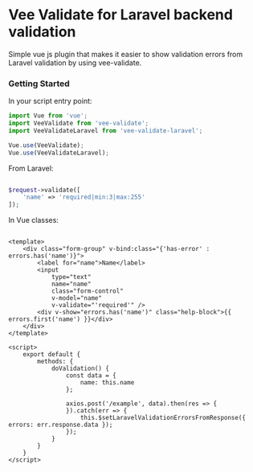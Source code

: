 # Vee Validate for Laravel backend validation
Simple vue js plugin that makes it easier to show validation errors from Laravel validation by using vee-validate.

### Getting Started

In your script entry point:

```javascript
import Vue from 'vue';
import VeeValidate from 'vee-validate';
import VeeValidateLaravel from 'vee-validate-laravel';

Vue.use(VeeValidate);
Vue.use(VeeValidateLaravel);

```

From Laravel:

```php

$request->validate([
    'name' => 'required|min:3|max:255'
]);


```


In Vue classes:


```vue

<template>
    <div class="form-group" v-bind:class="{'has-error' : errors.has('name')}">
        <label for="name">Name</label>
        <input 
            type="text" 
            name="name"
            class="form-control"
            v-model="name"
            v-validate="'required'" />
        <div v-show="errors.has('name')" class="help-block">{{ errors.first('name') }}</div>
    </div>
</template>

<script>
    export default {
        methods: {
            doValidation() {
                const data = {
                    name: this.name
                };
            
                axios.post('/example', data).then(res => {
                }).catch(err => {
                    this.$setLaravelValidationErrorsFromResponse({ errors: err.response.data });
                });
            }
        }
    }
</script>

```

